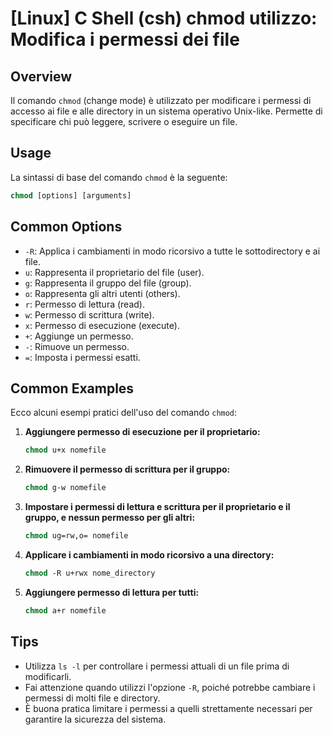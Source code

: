 # [Linux] C Shell (csh) chmod utilizzo: Modifica i permessi dei file

## Overview
Il comando `chmod` (change mode) è utilizzato per modificare i permessi di accesso ai file e alle directory in un sistema operativo Unix-like. Permette di specificare chi può leggere, scrivere o eseguire un file.

## Usage
La sintassi di base del comando `chmod` è la seguente:

```csh
chmod [options] [arguments]
```

## Common Options
- `-R`: Applica i cambiamenti in modo ricorsivo a tutte le sottodirectory e ai file.
- `u`: Rappresenta il proprietario del file (user).
- `g`: Rappresenta il gruppo del file (group).
- `o`: Rappresenta gli altri utenti (others).
- `r`: Permesso di lettura (read).
- `w`: Permesso di scrittura (write).
- `x`: Permesso di esecuzione (execute).
- `+`: Aggiunge un permesso.
- `-`: Rimuove un permesso.
- `=`: Imposta i permessi esatti.

## Common Examples
Ecco alcuni esempi pratici dell'uso del comando `chmod`:

1. **Aggiungere permesso di esecuzione per il proprietario:**
   ```csh
   chmod u+x nomefile
   ```

2. **Rimuovere il permesso di scrittura per il gruppo:**
   ```csh
   chmod g-w nomefile
   ```

3. **Impostare i permessi di lettura e scrittura per il proprietario e il gruppo, e nessun permesso per gli altri:**
   ```csh
   chmod ug=rw,o= nomefile
   ```

4. **Applicare i cambiamenti in modo ricorsivo a una directory:**
   ```csh
   chmod -R u+rwx nome_directory
   ```

5. **Aggiungere permesso di lettura per tutti:**
   ```csh
   chmod a+r nomefile
   ```

## Tips
- Utilizza `ls -l` per controllare i permessi attuali di un file prima di modificarli.
- Fai attenzione quando utilizzi l'opzione `-R`, poiché potrebbe cambiare i permessi di molti file e directory.
- È buona pratica limitare i permessi a quelli strettamente necessari per garantire la sicurezza del sistema.